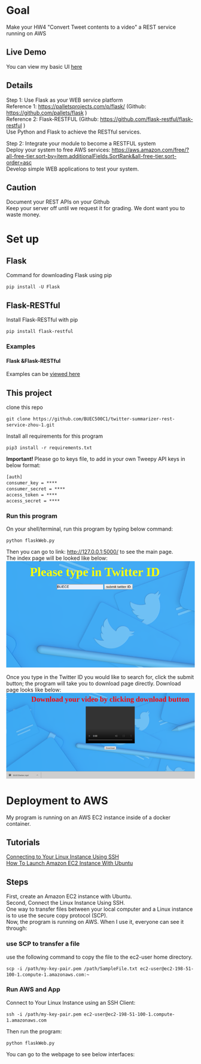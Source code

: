 # Goal    
Make your HW4 "Convert Tweet contents to a video" a REST service running on AWS      

## Live Demo   
You can view my basic UI [here](https://zhou-1.github.io/twitter-summarizer-rest-service-zhou-1/)      

## Details   
Step 1: Use Flask as your WEB service platform     
Reference 1:  https://palletsprojects.com/p/flask/ (Github:  https://github.com/pallets/flask )   
Reference 2:  Flask-RESTFUL  (Github:  https://github.com/flask-restful/flask-restful )     
Use Python and Flask to achieve the RESTful services.    

Step 2:  Integrate your module to become a RESTFUL system   
Deploy your system to free AWS services:  https://aws.amazon.com/free/?all-free-tier.sort-by=item.additionalFields.SortRank&all-free-tier.sort-order=asc    
Develop simple WEB applications to test your system.      

## Caution  
Document your REST APIs on your Github    
Keep your server off until we request it for grading.  We dont want you to waste money.     

# Set up    
## Flask    
Command for downloading Flask using pip     
```
pip install -U Flask
```
## Flask-RESTful     
Install Flask-RESTful with pip    
```
pip install flask-restful
```

### Examples    
#### Flask &Flask-RESTful     
Examples can be [viewed here](https://github.com/BUEC500C1/twitter-summarizer-rest-service-zhou-1/tree/master/FlaskProj)    

## This project   
clone this repo     
```
git clone https://github.com/BUEC500C1/twitter-summarizer-rest-service-zhou-1.git
```

Install all requirements for this program   
```
pip3 install -r requirements.txt
```

<b> Important! </b> Please go to keys file, to add in your own Tweepy API keys in below format:
```
[auth]
consumer_key = ****
consumer_secret = ****
access_token = ****
access_secret = ****
```

### Run this program    
On your shell/terminal, run this program by typing below command:   
```
python flaskWeb.py
```
Then you can go to link: http://127.0.0.1:5000/ to see the main page.    
The index page will be looked like below:    
![index](imgs/Main.PNG)     

Once you type in the Twitter ID you would like to search for, click the submit button; the program will take you to download page directly. Download page looks like below:
![download](imgs/download.PNG)     

# Deployment to AWS    
My program is running on an AWS EC2 instance inside of a docker container.   

## Tutorials 
[Connecting to Your Linux Instance Using SSH](https://docs.aws.amazon.com/AWSEC2/latest/UserGuide/AccessingInstancesLinux.html)       
[How To Launch Amazon EC2 Instance With Ubuntu](https://geraldalinio.com/aws/ec2/how-to-launch-amazon-ec2-instance-with-ubuntu-18-04/)  

## Steps   
First, create an Amazon EC2 instance with Ubuntu.   
Second, Connect the Linux Instance Using SSH.    
One way to transfer files between your local computer and a Linux instance is to use the secure copy protocol (SCP).    
Now, the program is running on AWS. When I use it, everyone can see it through:   


### use SCP to transfer a file    
use the following command to copy the file to the ec2-user home directory.    
```
scp -i /path/my-key-pair.pem /path/SampleFile.txt ec2-user@ec2-198-51-100-1.compute-1.amazonaws.com:~
```

### Run AWS and App    
Connect to Your Linux Instance using an SSH Client:   
```
ssh -i /path/my-key-pair.pem ec2-user@ec2-198-51-100-1.compute-1.amazonaws.com   
```
Then run the program:   
```
python flaskWeb.py
```

You can go to the webpage to see below interfaces:   







